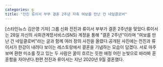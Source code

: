 ```yaml
---
categories: g
title: "전진 류이서 부부 결혼 2주년 자축 여보를 만난 건 네잎클로버"
---
```

[스타인뉴스 김은영 기자] 그룹 신화 전진과 류이서 부부가 결혼 2주년을 맞았다.류이서는 28일 자신의 사회관계망서비스(SNS) 계정을 통해 "결혼 2주년"이라며 "여보를 만난 건 네잎클로버"라는 글과 함께 여러 장의 사진을 올렸다.공개된 사진에는 전진과 류이서가 한강이 내려다 보이는 레스토랑에서 결혼을 기념하는 모습이 담겼다. 서로 마주보며 환한 미소를 짓고 있는 두 사람은 꿀이 흐르는 듯한 애정 어린 눈빛으로 바라봐 훈훈함을 자아낸다.한편 전진과 류이서는 지난 2020년 9월 결혼했다.